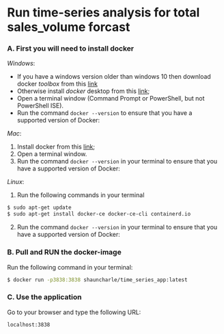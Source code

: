 # Run time-series analysis for total sales_volume forcast

### A. First you will need to install docker

*Windows*:

* If you have a windows version older than windows 10 then download docker *toolbox* from this [link](https://github.com/docker/toolbox/releases/download/v18.09.3/DockerToolbox-18.09.3.exe)
* Otherwise install *docker* desktop from this [link](https://download.docker.com/win/stable/Docker%20Desktop%20Installer.exe);
* Open a terminal window (Command Prompt or PowerShell, but not PowerShell ISE).
* Run the command `docker --version` to ensure that you have a supported version of Docker:

*Mac*:

1. Install docker from this [link](https://download.docker.com/mac/stable/Docker.dmg);
2. Open a terminal window.
3. Run the command `docker --version` in your terminal to ensure that you have a supported version of Docker:

*Linux*:
1. Run the following commands in your terminal
```sh
$ sudo apt-get update
$ sudo apt-get install docker-ce docker-ce-cli containerd.io
```
2. Run the command `docker --version` in your terminal to ensure that you have a supported version of Docker:

### B. Pull and RUN the docker-image

Run the following command in your terminal:

```sh
$ docker run -p3838:3838 shauncharle/time_series_app:latest
```

### C. Use the application

Go to your browser and type the following URL: 

`localhost:3838`